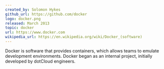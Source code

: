 ```yaml
---
created_by: Solomon Hykes
github_url: https://github.com/docker
logo: docker.png
released: March 2013
topic: docker
url: https://www.docker.com
wikipedia_url: https://en.wikipedia.org/wiki/Docker_(software)
---
```

Docker is software that provides containers, which allows teams to emulate development environments. Docker began as an internal project, initially developed by dotCloud engineers.